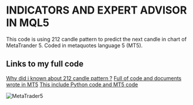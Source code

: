 # INDICATORS AND EXPERT ADVISOR IN MQL5

This code is using 212 candle pattern to predict the next candle in chart of MetaTrander 5.
Coded in metaquotes language 5 (MT5).
## Links to my full code
[Why did i known about 212 candle pattern ?](https://www.forexfactory.com/thread/456520-212-candle-pattern)
[Full of code and documents wrote in MT5](https://github.com/OrangeFoxie/DO-AN-TONG-HOP.git)
[This include Python code and MT5 code](https://github.com/OrangeFoxie/NGHIEN-CUU-KHOA-HOC-SV.git)

![MetaTrader5](https://lh4.googleusercontent.com/zuitjjp8h_zpmsuG1QxthYK6jU8fmArcb9XCPRGsODjpp0RPMYNsVGf3GuZQhLaHRGK2hjMlMslG5HZql75mjqNdq2VC5PkCncwUxDW_IX0vE62_8r5Fy0DPSUloeve6C6Z7xJr8)